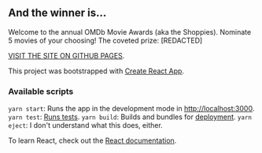 ## And the winner is...

Welcome to the annual OMDb Movie Awards (aka the Shoppies). Nominate 5 movies of your choosing!
The coveted prize: \[REDACTED\]

[VISIT THE SITE ON GITHUB PAGES](https://acchiang.github.com/omdb-movie-awards).

This project was bootstrapped with [Create React App](https://github.com/facebook/create-react-app).

### Available scripts

`yarn start`: Runs the app in the development mode in [http://localhost:3000](http://localhost:3000).
`yarn test`: [Runs tests](https://facebook.github.io/create-react-app/docs/running-tests).
`yarn build`: Builds and bundles for [deployment](https://facebook.github.io/create-react-app/docs/deployment).
`yarn eject`: I don't understand what this does, either.

To learn React, check out the [React documentation](https://reactjs.org/).
